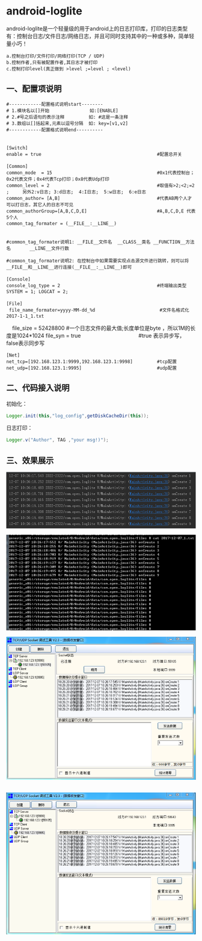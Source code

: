 # android-loglite

android-loglite是一个轻量级的用于android上的日志打印库，打印的日志类型有：控制台日志/文件日志/网络日志，并且可同时支持其中的一种或多种，简单轻量小巧！

    a.控制台打印/文件打印/网络打印(TCP / UDP)
    b.控制作者,只有被配置作者,其日志才被打印
    c.控制打印level(真正做到 >level ;=level ; <level)

## 一、配置项说明

    #------------配置格式说明start--------
    # 1.模块名以[]开始               如:[ENABLE]
    # 2.#号之后语句的表示注释         如: #这是一条注释
    # 3.数组以[]括起来,元素以逗号分隔  如: key=[v1,v2]
    #------------配置格式说明end----------
    
    
    [Switch]
    enable = true                                           #配置总开关
    
    [Common]
    common_mode  = 15                                       #0x1代表控制台；0x2代表文件；0x4代表Tcp打印；0x8代表Udp打印
    common_level = 2                                        #取值有>2;<2;=2 ;     另外2:v日志; 3:d日志;  4:I日志;  5:w日志;  6:e日志
    common_author= [A,B]                                    #代表AB两个人才可以打日志，其它人的日志不可见
    common_authorGroup=[A,B,C,D,E]                          #A,B,C,D,E 代表5个人
    common_tag_formater = (__FILE__:__LINE__)
    
                                                            #common_tag_formater说明1: __FILE__文件名  __CLASS__类名 __FUNCTION__方法名       __LINE__文件行数
                                                            #common_tag_formater说明2: 在控制台中如果需要实现点击源文件进行跳转，则可以将          __FILE__和__LINE__进行连接(__FILE__:__LINE__)即可
    
    [Console]
    console_log_type = 2                                    #终端输出类型    SYSTEM = 1; LOGCAT = 2;
    
    [File]
     file_name_formater=yyyy-MM-dd_%d                        #文件名格式化2017-1-1_1.txt
     file_size = 52428800                                    #一个日志文件的最大值;长度单位是byte ，所以1M的长度是1024*1024
     file_syn  = true                                        #true 表示异步写，false表示同步写
    
    [Net]
    net_tcp=[192.168.123.1:9999,192.168.123.1:9998]         #tcp配置
    net_udp=[192.168.123.1:9995]                            #udp配置
        
## 二、代码接入说明

初始化：
```java
Logger.init(this,"log_config",getDiskCacheDir(this));
```
日志打印：
 ```java
Logger.v("Author", TAG ,"your msg!)");
```

    
## 三、效果展示 
![](https://github.com/zz7zz7zz/android-loglite/blob/master/log_console.png "控制台打印效果")

![](https://github.com/zz7zz7zz/android-loglite/blob/master/log_file.png "文件打印效果") 

![](https://github.com/zz7zz7zz/android-loglite/blob/master/log_tcp.png "网络TCP打印效果")  

![](https://github.com/zz7zz7zz/android-loglite/blob/master/log_udp.png "网络UDP打印效果") 


